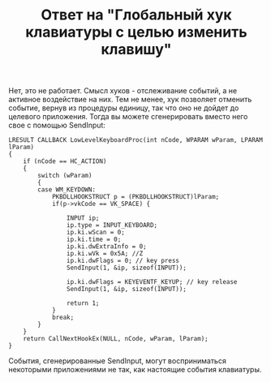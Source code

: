 ﻿---
title: "Ответ на \"Глобальный хук клавиатуры с целью изменить клавишу\""
se.owner.user_id: 240512
se.owner.display_name: "MSDN.WhiteKnight"
se.owner.link: "https://ru.stackoverflow.com/users/240512/msdn-whiteknight"
se.answer_id: 929087
se.question_id: 928816
se.post_type: answer
se.score: 1
se.is_accepted: True
---
<p>Нет, это не работает. Смысл хуков - отслеживание событий, а не активное воздействие на них. Тем не менее, хук позволяет отменить событие, вернув из процедуры единицу, так что оно не дойдет до целевого приложения. Тогда вы можете сгенерировать вместо него свое с помощью SendInput:</p>

<pre><code>LRESULT CALLBACK LowLevelKeyboardProc(int nCode, WPARAM wParam, LPARAM lParam)
{        
    if (nCode == HC_ACTION)
    {
        switch (wParam)
        {
        case WM_KEYDOWN:
            PKBDLLHOOKSTRUCT p = (PKBDLLHOOKSTRUCT)lParam;
            if(p-&gt;vkCode == VK_SPACE) {

                INPUT ip;
                ip.type = INPUT_KEYBOARD;
                ip.ki.wScan = 0; 
                ip.ki.time = 0;
                ip.ki.dwExtraInfo = 0;    
                ip.ki.wVk = 0x5A; //Z
                ip.ki.dwFlags = 0; // key press
                SendInput(1, &amp;ip, sizeof(INPUT));

                ip.ki.dwFlags = KEYEVENTF_KEYUP; // key release
                SendInput(1, &amp;ip, sizeof(INPUT));

                return 1;
            }           
            break;
        }
    }
    return CallNextHookEx(NULL, nCode, wParam, lParam);
} 
</code></pre>

<p>События, сгенерированные SendInput, могут восприниматься некоторыми приложениями не так, как настоящие события клавиатуры. </p>
